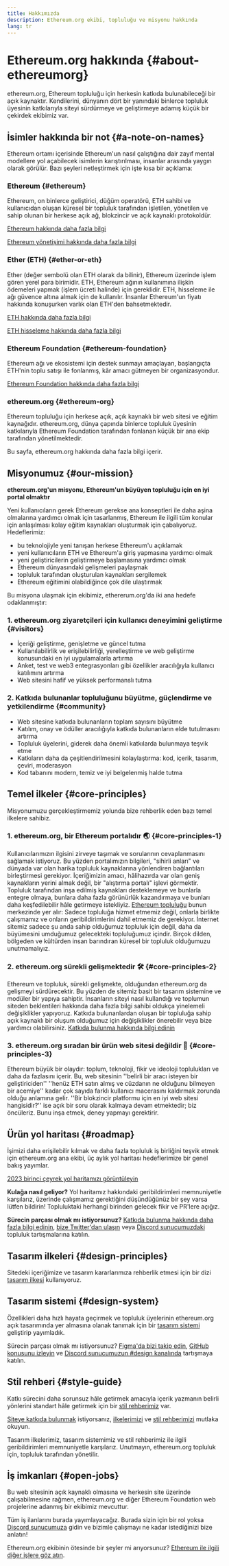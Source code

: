 ```yaml
---
title: Hakkımızda
description: Ethereum.org ekibi, topluluğu ve misyonu hakkında
lang: tr
---
```


# Ethereum.org hakkında {#about-ethereumorg}

ethereum.org, Ethereum topluluğu için herkesin katkıda bulunabileceği bir açık kaynaktır. Kendilerini, dünyanın dört bir yanındaki binlerce topluluk üyesinin katkılarıyla siteyi sürdürmeye ve geliştirmeye adamış küçük bir çekirdek ekibimiz var.

## İsimler hakkında bir not {#a-note-on-names}

Ethereum ortamı içerisinde Ethereum'un nasıl çalıştığına dair zayıf mental modellere yol açabilecek isimlerin karıştırılması, insanlar arasında yaygın olarak görülür. Bazı şeyleri netleştirmek için işte kısa bir açıklama:

### Ethereum {#ethereum}

Ethereum, on binlerce geliştirici, düğüm operatörü, ETH sahibi ve kullanıcıdan oluşan küresel bir topluluk tarafından işletilen, yönetilen ve sahip olunan bir herkese açık ağ, blokzincir ve açık kaynaklı protokoldür.

[Ethereum hakkında daha fazla bilgi](/what-is-ethereum/)

[Ethereum yönetişimi hakkında daha fazla bilgi](/governance/)

### Ether (ETH) {#ether-or-eth}

Ether (değer sembolü olan ETH olarak da bilinir), Ethereum üzerinde işlem gören yerel para birimidir. ETH, Ethereum ağının kullanımına ilişkin ödemeleri yapmak (işlem ücreti halinde) için gereklidir. ETH, hisseleme ile ağı güvence altına almak için de kullanılır. İnsanlar Ethereum'un fiyatı hakkında konuşurken varlık olan ETH'den bahsetmektedir.

[ETH hakkında daha fazla bilgi](/eth/)

[ETH hisseleme hakkında daha fazla bilgi](/staking/)

### Ethereum Foundation {#ethereum-foundation}

Ethereum ağı ve ekosistemi için destek sunmayı amaçlayan, başlangıçta ETH'nin toplu satışı ile fonlanmış, kâr amacı gütmeyen bir organizasyondur.

[Ethereum Foundation hakkında daha fazla bilgi](/foundation/)

### ethereum.org {#ethereum-org}

Ethereum topluluğu için herkese açık, açık kaynaklı bir web sitesi ve eğitim kaynağıdır. ethereum.org, dünya çapında binlerce topluluk üyesinin katkılarıyla Ethereum Foundation tarafından fonlanan küçük bir ana ekip tarafından yönetilmektedir.

Bu sayfa, ethereum.org hakkında daha fazla bilgi içerir.

## Misyonumuz {#our-mission}

**ethereum.org'un misyonu, Ethereum'un büyüyen topluluğu için en iyi portal olmaktır**

Yeni kullanıcıların gerek Ethereum gerekse ana konseptleri ile daha aşina olmalarına yardımcı olmak için tasarlanmış, Ethereum ile ilgili tüm konular için anlaşılması kolay eğitim kaynakları oluşturmak için çabalıyoruz. Hedeflerimiz:

- bu teknolojiyle yeni tanışan herkese Ethereum'u açıklamak
- yeni kullanıcıların ETH ve Ethereum'a giriş yapmasına yardımcı olmak
- yeni geliştiricilerin geliştirmeye başlamasına yardımcı olmak
- Ethereum dünyasındaki gelişmeleri paylaşmak
- topluluk tarafından oluşturulan kaynakları sergilemek
- Ethereum eğitimini olabildiğince çok dile ulaştırmak

Bu misyona ulaşmak için ekibimiz, ethererum.org'da iki ana hedefe odaklanmıştır:

### 1. ethereum.org ziyaretçileri için kullanıcı deneyimini geliştirme {#visitors}

- İçeriği geliştirme, genişletme ve güncel tutma
- Kullanılabilirlik ve erişilebilirliği, yerelleştirme ve web geliştirme konusundaki en iyi uygulamalarla artırma
- Anket, test ve web3 entegrasyonları gibi özellikler aracılığıyla kullanıcı katılımını artırma
- Web sitesini hafif ve yüksek performanslı tutma

### 2. Katkıda bulunanlar topluluğunu büyütme, güçlendirme ve yetkilendirme {#community}

- Web sitesine katkıda bulunanların toplam sayısını büyütme
- Katılım, onay ve ödüller aracılığıyla katkıda bulunanların elde tutulmasını artırma
- Topluluk üyelerini, giderek daha önemli katkılarda bulunmaya teşvik etme
- Katkıların daha da çeşitlendirilmesini kolaylaştırma: kod, içerik, tasarım, çeviri, moderasyon
- Kod tabanını modern, temiz ve iyi belgelenmiş halde tutma

## Temel ilkeler {#core-principles}

Misyonumuzu gerçekleştirmemiz yolunda bize rehberlik eden bazı temel ilkelere sahibiz.

### 1. ethereum.org, bir Ethereum portalıdır 🌏 {#core-principles-1}

Kullanıcılarımızın ilgisini zirveye taşımak ve sorularının cevaplanmasını sağlamak istiyoruz. Bu yüzden portalımızın bilgileri, "sihirli anları" ve dünyada var olan harika topluluk kaynaklarına yönlendiren bağlantıları birleştirmesi gerekiyor. İçeriğimizin amacı, hâlihazırda var olan geniş kaynakların yerini almak değil, bir "alıştırma portalı" işlevi görmektir. Topluluk tarafından inşa edilmiş kaynakları desteklemeye ve bunlarla entegre olmaya, bunlara daha fazla görünürlük kazandırmaya ve bunları daha keşfedilebilir hâle getirmeye istekliyiz. [Ethereum topluluğu](/community/) bunun merkezinde yer alır: Sadece topluluğa hizmet etmemiz değil, onlarla birlikte çalışmamız ve onların geribildirimlerini dahil etmemiz de gerekiyor. İnternet sitemiz sadece şu anda sahip olduğumuz topluluk için değil, daha da büyümesini umduğumuz gelecekteki topluluğumuz içindir. Birçok dilden, bölgeden ve kültürden insan barındıran küresel bir topluluk olduğumuzu unutmamalıyız.

### 2. ethereum.org sürekli gelişmektedir 🛠 {#core-principles-2}

Ethereum ve topluluk, sürekli gelişmekte, olduğundan ethereum.org da gelişmeyi sürdürecektir. Bu yüzden de sitemiz basit bir tasarım sistemine ve modüler bir yapıya sahiptir. İnsanların siteyi nasıl kullandığı ve toplumun siteden beklentileri hakkında daha fazla bilgi sahibi oldukça yinelemeli değişiklikler yapıyoruz. Katkıda bulunanlardan oluşan bir topluluğa sahip açık kaynaklı bir oluşum olduğumuz için değişiklikler önerebilir veya bize yardımcı olabilirsiniz. [Katkıda bulunma hakkında bilgi edinin](/contributing/)

### 3. ethereum.org sıradan bir ürün web sitesi değildir 🦄 {#core-principles-3}

Ethereum büyük bir olaydır: toplum, teknoloji, fikir ve ideoloji toplulukları ve daha da fazlasını içerir. Bu, web sitesinin ''belirli bir aracı isteyen bir geliştiriciden'' ''henüz ETH satın almış ve cüzdanın ne olduğunu bilmeyen bir acemiye'' kadar çok sayıda farklı kullanıcı macerasını kaldırmak zorunda olduğu anlamına gelir. ''Bir blokzincir platformu için en iyi web sitesi hangisidir?'' ise açık bir soru olarak kalmaya devam etmektedir; biz öncüleriz. Bunu inşa etmek, deney yapmayı gerektirir.

## Ürün yol haritası {#roadmap}

İşimizi daha erişilebilir kılmak ve daha fazla topluluk iş birliğini teşvik etmek için ethereum.org ana ekibi, üç aylık yol haritası hedeflerimize bir genel bakış yayımlar.

[2023 birinci çeyrek yol haritamızı görüntüleyin](https://github.com/ethereum/ethereum-org-website/issues/9090)

**Kulağa nasıl geliyor?** Yol haritamız hakkındaki geribildirimleri memnuniyetle karşılarız, üzerinde çalışmamız gerektiğini düşündüğünüz bir şey varsa lütfen bildirin! Topluluktaki herhangi birinden gelecek fikir ve PR'lere açığız.

**Sürecin parçası olmak mı istiyorsunuz?** [Katkıda bulunma hakkında daha fazla bilgi edinin](/contributing/), [bize Twitter'dan ulaşın](https://twitter.com/ethdotorg) veya [Discord sunucumuzdaki](https://discord.gg/CetY6Y4) topluluk tartışmalarına katılın.

## Tasarım ilkeleri {#design-principles}

Sitedeki içeriğimize ve tasarım kararlarımıza rehberlik etmesi için bir dizi [tasarım ilkesi](/contributing/design-principles/) kullanıyoruz.

## Tasarım sistemi {#design-system}

Özellikleri daha hızlı hayata geçirmek ve topluluk üyelerinin ethereum.org açık tasarımında yer almasına olanak tanımak için bir [tasarım sistemi](https://www.figma.com/file/NrNxGjBL0Yl1PrNrOT8G2B/ethereum.org-Design-System?node-id=0%3A1&t=QBt9RkhpPqzE3Aa6-1) geliştirip yayımladık.

Sürecin parçası olmak mı istiyorsunuz? [Figma'da bizi takip edin](https://www.figma.com/file/NrNxGjBL0Yl1PrNrOT8G2B/ethereum.org-Design-System), [GitHub konusunu izleyin](https://github.com/ethereum/ethereum-org-website/issues/6284) ve [Discord sunucumuzun #design kanalında](https://discord.gg/bKycYhVUwV) tartışmaya katılın.

## Stil rehberi {#style-guide}

Katkı sürecini daha sorunsuz hâle getirmek amacıyla içerik yazmanın belirli yönlerini standart hâle getirmek için bir [stil rehberimiz](/contributing/style-guide/) var.

[Siteye katkıda bulunmak](/contributing/) istiyorsanız, [ilkelerimizi](/contributing/design-principles/) ve [stil rehberimizi](/contributing/style-guide/) mutlaka okuyun.

Tasarım ilkelerimiz, tasarım sistemimiz ve stil rehberimiz ile ilgili geribildirimleri memnuniyetle karşılarız. Unutmayın, ethereum.org topluluk için, topluluk tarafından yönetilir.

## İş imkanları {#open-jobs}

Bu web sitesinin açık kaynaklı olmasına ve herkesin site üzerinde çalışabilmesine rağmen, ethereum.org ve diğer Ethereum Foundation web projelerine adanmış bir ekibimiz mevcuttur.

Tüm iş ilanlarını burada yayımlayacağız. Burada sizin için bir rol yoksa [Discord sunucumuza](https://discord.gg/CetY6Y4) gidin ve bizimle çalışmayı ne kadar istediğinizi bize anlatın!

Ethereum.org ekibinin ötesinde bir şeyler mi arıyorsunuz? [Ethereum ile ilgili diğer işlere göz atın](/community/get-involved/#ethereum-jobs/).
